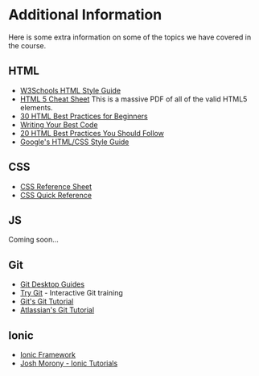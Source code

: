 # Additional Information 
Here is some extra information on some of the topics we have covered in the course.

## HTML
- [W3Schools HTML Style Guide](http://www.w3schools.com/html/html5_syntax.asp)
- [HTML 5 Cheat Sheet](https://www.smashingmagazine.com/wp-content/uploads/images/html5-cheat-sheet/html5-cheat-sheet.pdf) This is a massive PDF of all  of the valid HTML5 elements.
- [30 HTML Best Practices for Beginners](https://code.tutsplus.com/tutorials/<30-html-best-practices-for-beginners--net-4957></30-html-best-practices-for-beginners--net-4957>) 
- [Writing Your Best Code](http://learn.shayhowe.com/html-css/writing-your-best-code/)
- [20 HTML Best Practices You Should Follow](http://sixrevisions.com/web-standards/20-html-best-practices-you-should-follow/)
- [Google's HTML/CSS Style Guide](https://google.github.io/styleguide/htmlcssguide.xml)

## CSS
- [CSS Reference Sheet](http://www.w3schools.com/cssref/)
- [CSS Quick Reference](http://www.lesliefranke.com/files/reference/csscheatsheet.html)

## JS
Coming soon...

## Git
- [Git Desktop Guides](https://help.github.com/desktop/guides/)
- [Try Git](https://try.github.io) - Interactive Git training
- [Git's Git Tutorial](https://git-scm.com/docs/gittutorial)
- [Atlassian's Git Tutorial](https://www.atlassian.com/git/tutorials/)

## Ionic
- [Ionic Framework](https://ionicframework.com/)
- [Josh Morony - Ionic Tutorials](https://www.joshmorony.com/category/ionic-tutorials/)
